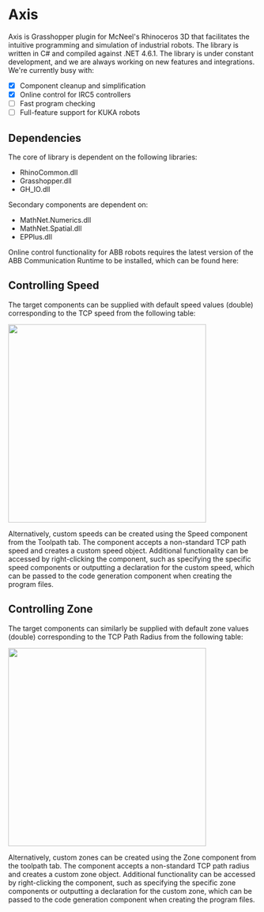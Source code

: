 # Axis
Axis is Grasshopper plugin for McNeel's Rhinoceros 3D that facilitates the intuitive programming and simulation of industrial robots.
The library is written in C# and compiled against .NET 4.6.1. The library is under constant development, and we are always working on new features and integrations. We're currently busy with:

- [x] Component cleanup and simplification
- [x] Online control for IRC5 controllers
- [ ] Fast program checking
- [ ] Full-feature support for KUKA robots

## Dependencies
The core of library is dependent on the following libraries:
* RhinoCommon.dll
* Grasshopper.dll
* GH_IO.dll

Secondary components are dependent on:
* MathNet.Numerics.dll
* MathNet.Spatial.dll
* EPPlus.dll

Online control functionality for ABB robots requires the latest version of the ABB Communication Runtime to be installed, which can be found here:

## Controlling Speed
The target components can be supplied with default speed values (double) corresponding to the TCP speed from the following table:

<img src="https://github.com/rhughes42/Axis/blob/master/Images/StandardSpeeds.PNG" width="400">

Alternatively, custom speeds can be created using the Speed component from the Toolpath tab. The component accepts a non-standard TCP path speed and creates a custom speed object. Additional functionality can be accessed by right-clicking the component, such as specifying the specific speed components or outputting a declaration for the custom speed, which can be passed to the code generation component when creating the program files.

## Controlling Zone
The target components can similarly be supplied with default zone values (double) corresponding to the TCP Path Radius from the following table:

<img src="https://github.com/rhughes42/Axis/blob/master/Images/StandardZones.PNG" width="400">

Alternatively, custom zones can be created using the Zone component from the toolpath tab. The component accepts a non-standard TCP path radius and creates a custom zone object. Additional functionality can be accessed by right-clicking the component, such as specifying the specific zone components or outputting a declaration for the custom zone, which can be passed to the code generation component when creating the program files.
